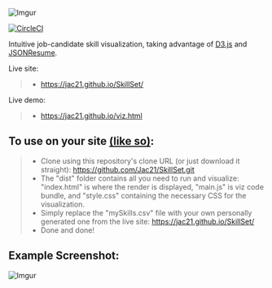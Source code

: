 ![Imgur](http://i.imgur.com/SmBu4KV.png)

[![CircleCI](https://circleci.com/gh/Jac21/SkillSet/tree/master.svg?style=shield)](https://circleci.com/gh/Jac21/SkillSet/tree/master)

Intuitive job-candidate skill visualization, taking advantage of [D3.js](http://d3js.org/) and [JSONResume](https://jsonresume.org/).

Live site:
>- https://jac21.github.io/SkillSet/

Live demo: 
>- https://jac21.github.io/viz.html

To use on your site [(like so)](https://jac21.github.io/viz.html):
----------------------------
>- Clone using this repository's clone URL (or just download it straight): https://github.com/Jac21/SkillSet.git 
>- The "dist" folder contains all you need to run and visualize: "index.html" is where the render is displayed, "main.js" is viz code bundle, and "style.css" containing the necessary CSS for the visualization.
>- Simply replace the "mySkills.csv" file with your own personally generated one from the live site: https://jac21.github.io/SkillSet/ 
>- Done and done!

Example Screenshot:
-----------
![Imgur](http://i.imgur.com/l5zoOeg.png)
